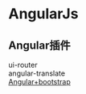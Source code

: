 # AngularJs

## Angular插件

ui-router  
angular-translate  
[Angular+bootstrap](http://mgcrea.github.io/angular-strap/)
